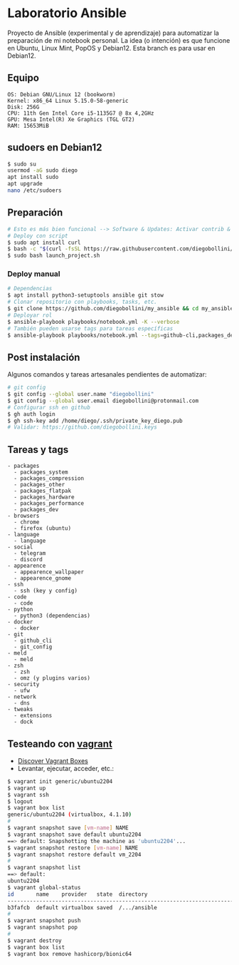 # Laboratorio Ansible

Proyecto de Ansible (experimental y de aprendizaje) para automatizar la preparación de mi notebook personal. La idea (o intención) es que funcione en Ubuntu, Linux Mint, PopOS y Debian12. Esta branch es para usar en Debian12.

## Equipo

```code
OS: Debian GNU/Linux 12 (bookworm)
Kernel: x86_64 Linux 5.15.0-58-generic
Disk: 256G
CPU: 11th Gen Intel Core i5-1135G7 @ 8x 4,2GHz
GPU: Mesa Intel(R) Xe Graphics (TGL GT2)
RAM: 15653MiB
```

## sudoers en Debian12

```bash
$ sudo su
usermod -aG sudo diego
apt install sudo
apt upgrade
nano /etc/sudoers
```

## Preparación

```bash
# Esto es más bien funcional --> Software & Updates: Activar contrib & non-free
# Deploy con script
$ sudo apt install curl
$ bash -c "$(curl -fsSL https://raw.githubusercontent.com/diegobollini/my_ansible/master/deploy.sh)"
$ sudo bash launch_project.sh
```

### Deploy manual

```bash
# Dependencias
$ apt install python3-setuptools ansible git stow
# Clonar repositorio con playbooks, tasks, etc.
$ git clone https://github.com/diegobollini/my_ansible && cd my_ansible
# Deployar rol
$ ansible-playbook playbooks/notebook.yml -K --verbose
# También pueden usarse tags para tareas específicas
$ ansible-playbook playbooks/notebook.yml --tags=github-cli,packages_dev -K --verbose
```

## Post instalación

Algunos comandos y tareas artesanales pendientes de automatizar:

```bash
# git config
$ git config --global user.name "diegobollini"
$ git config --global user.email diegobollini@protonmail.com
# Configurar ssh en github
$ gh auth login
$ gh ssh-key add /home/diego/.ssh/private_key_diego.pub
# Validar: https://github.com/diegobollini.keys
```

## Tareas y tags

```text
- packages
  - packages_system
  - packages_compression
  - packages_other
  - packages_flatpak
  - packages_hardware
  - packages_performance
  - packages_dev
- browsers
  - chrome
  - firefox (ubuntu)
- language
  - language
- social
  - telegram
  - discord
- appearence
  - appearence_wallpaper
  - appearence_gnome
- ssh
  - ssh (key y config)
- code
  - code
- python
  - python3 (dependencias)
- docker
  - docker
- git
  - github_cli
  - git_config
- meld
  - meld
- zsh
  - zsh
  - omz (y plugins varios)
- security
  - ufw
- network
  - dns
- tweaks
  - extensions
  - dock
```

## Testeando con [vagrant](vagrantup.com)

- [Discover Vagrant Boxes](https://app.vagrantup.com/boxes/search)
- Levantar, ejecutar, acceder, etc.:

```sh
$ vagrant init generic/ubuntu2204
$ vagrant up
$ vagrant ssh
$ logout
$ vagrant box list
generic/ubuntu2204 (virtualbox, 4.1.10)
#
$ vagrant snapshot save [vm-name] NAME
$ vagrant snapshot save default ubuntu2204
==> default: Snapshotting the machine as 'ubuntu2204'...
$ vagrant snapshot restore [vm-name] NAME
$ vagrant snapshot restore default vm_2204
#
$ vagrant snapshot list
==> default:
ubuntu2204
$ vagrant global-status
id       name    provider   state  directory
-----------------------------------------------------------------------
b3fafcb  default virtualbox saved  /.../ansible
#
$ vagrant snapshot push
$ vagrant snapshot pop
#
$ vagrant destroy
$ vagrant box list
$ vagrant box remove hashicorp/bionic64
```
